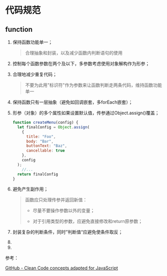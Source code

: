 # 代码规范

## function

1. 保持函数功能单一；
   
   > 合理抽象和封装，以及减少函数内判断语句的使用

2. 控制每个函数参数在两个及以下，多参数考虑使用对象解构作为形参；

3. 合理地减少重复代码；
   
   > 不要为此用"标识符"作为参数来让函数判断走两条代码，维持函数功能单一

4. 保持函数只有一层抽象（避免如回调嵌套，多forEach嵌套）；

5. 形参（对象）的多个属性如果设置默认值，传参通过Object.assign()覆盖；
   
   ```js
   function createMenu(config) {
     let finalConfig = Object.assign(
       {
         title: "Foo",
         body: "Bar",
         buttonText: "Baz",
         cancellable: true
       },
       config
     );
       //...
     return finalConfig
   }
   ```

6. 避免产生副作用；
   
   > 函数应只处理传参并返回新值：
   > 
   > - 尽量不要操作参数以外的变量；
   > 
   > - 对于引用类型的参数，应避免直接修改和return原参数；

7. 封装复杂的判断条件，同时”判断值“应避免使条件取反；

8. 

9. 



参考：

[GitHub - Clean Code concepts adapted for JavaScript](https://github.com/ryanmcdermott/clean-code-javascript#use-searchable-names)


